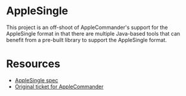 # AppleSingle

This project is an off-shoot of AppleCommander's support for the AppleSingle format in that there are multiple 
Java-based tools that can benefit from a pre-built library to support the AppleSingle format.

# Resources 

* [AppleSingle spec](http://kaiser-edv.de/documents/AppleSingle_AppleDouble.pdf)
* [Original ticket for AppleCommander](https://github.com/AppleCommander/AppleCommander/issues/20)
